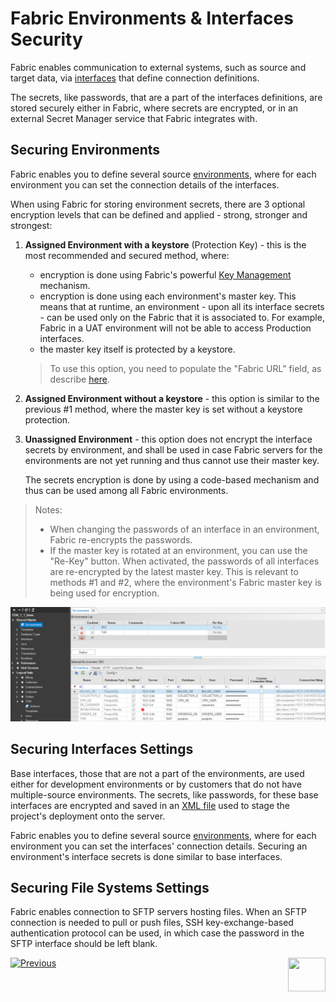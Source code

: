 # **Fabric Environments & Interfaces Security** 

Fabric enables communication to external systems, such as source and target data, via [interfaces]("/articles/05_DB_interfaces/01_interfaces_overview.md") that define connection definitions.

The secrets, like passwords, that are a part of the interfaces definitions, are stored securely either in Fabric, where secrets are encrypted, or in an external Secret Manager service that Fabric integrates with.

<studio>

## Securing Environments

Fabric enables you to define several source [environments](/articles/25_environments/01_environments_overview.md), where for each environment you can set the connection details of the interfaces.

When using Fabric for storing environment secrets, there are 3 optional encryption levels that can be defined and applied - strong, stronger and strongest:

1. **Assigned Environment with a keystore** (Protection Key) - this is the most recommended and secured method, where:

   * encryption is done using Fabric's powerful [Key Management](/articles//26_fabric_security/02_fabric_entities_design.md#key-management) mechanism.
   * encryption is done using each environment's master key. This means that at runtime, an environment - upon all its interface secrets - can be used only on the Fabric that it is associated to. For example, Fabric in a UAT environment will not be able to access Production interfaces.
   * the master key itself is protected by a keystore.

   >  To use this option, you need to populate the "Fabric URL" field, as describe [here](/articles/25_environments/02_create_new_environment.md).

2. **Assigned Environment without a keystore** - this option is similar to the previous #1 method, where the master key is set without a keystore protection.

3. **Unassigned Environment** - this option does not encrypt the interface secrets by environment, and shall be used in case Fabric servers for the environments are not yet running and thus cannot use their master key. 

   The secrets encryption is done by using a code-based mechanism and thus can be used among all Fabric environments. 



> Notes:
>
> * When changing the passwords of an interface in an environment, Fabric re-encrypts the passwords.
> * If the master key is rotated at an environment, you can use the "Re-Key" button. When activated, the passwords of all interfaces are re-encrypted by the latest master key. This is relevant to methods #1 and #2, where the environment's Fabric master key is being used for encryption.

   <img src="images/06_fabric_envEncryption.PNG">



## Securing Interfaces Settings

Base interfaces, those that are not a part of the environments, are used either for development environments or by customers that do not have multiple-source environments. The secrets, like passwords, for these base interfaces are encrypted and saved in an [XML file](/articles/25_environments/04_offline_deployment.md#xml-file-example) used to stage the project's deployment onto the server. 

</studio>

<web>

Fabric enables you to define several source [environments](/articles/25_environments/01_environments_overview.md), where for each environment you can set the interfaces' connection details. Securing an environment's interface secrets is done similar to base interfaces.

</web>



## Securing File Systems Settings

Fabric enables connection to SFTP servers hosting files.
When an SFTP connection is needed to pull or push files, SSH key-exchange-based authentication protocol can be used, in which case the password in the SFTP interface should be left blank.  

[![Previous](/articles/images/Previous.png)](/articles/26_fabric_security/03_fabric_LUI_encryption.md)[<img align="right" width="60" height="54" src="/articles/images/Next.png">](/articles/26_fabric_security/04a_secret_manager.md)
